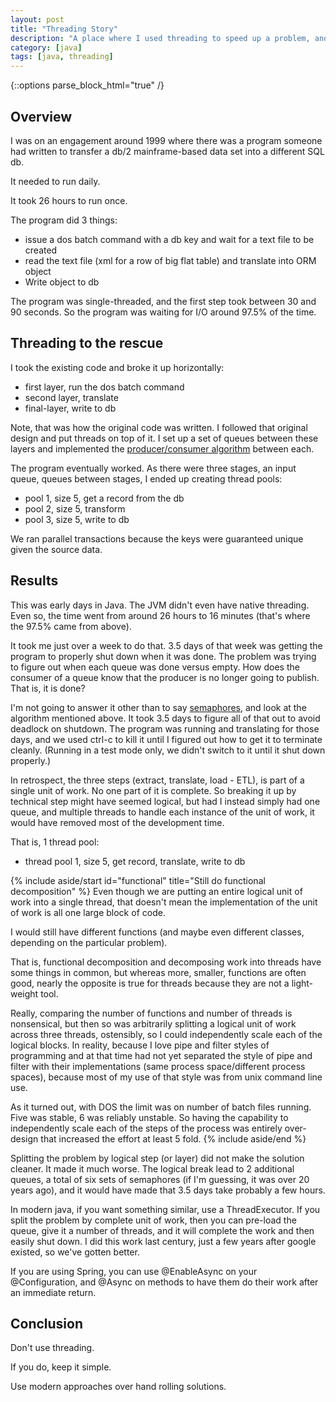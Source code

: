 ```yaml
---
layout: post
title: "Threading Story"
description: "A place where I used threading to speed up a problem, and made it harder for myself."
category: [java]
tags: [java, threading]
---
```


{::options parse_block_html="true" /}
## Overview
I was on an engagement around 1999 where there was a program someone had written to transfer a db/2 mainframe-based 
data set into a different SQL db. 

It needed to run daily.

It took 26 hours to run once.

The program did 3 things:
* issue a dos batch command with a db key and wait for a text file to be created
* read the text file (xml for a row of big flat table) and translate into ORM object
* Write object to db

The program was single-threaded, and the first step took between 30 and 90 seconds. So the program was waiting for
I/O around 97.5% of the time.

## Threading to the rescue
I took the existing code and broke it up horizontally:
* first layer, run the dos batch command
* second layer, translate
* final-layer, write to db

Note, that was how the original code was written. I followed that original design and put threads on top of it.
I set up a set of queues between these layers and implemented the [producer/consumer algorithm](https://en.wikipedia.org/wiki/Producer%E2%80%93consumer_problem) 
between each.

The program eventually worked. As there were three stages, an input queue, queues between stages, I ended up
creating thread pools:
* pool 1, size 5, get a record from the db
* pool 2, size 5, transform
* pool 3, size 5, write to db

We ran parallel transactions because the keys were guaranteed unique given the source data.

## Results
This was early days in Java. The JVM didn't even have native threading. Even so, the time went from around 26 hours to 
16 minutes (that's where the 97.5% came from above).

It took me just over a week to do that. 3.5 days of that week was getting the program to properly shut down when it 
was done. The problem was trying to figure out when each queue was done versus empty. How does the consumer of a queue 
know that the producer is no longer going to publish. That is, it is done?

I'm not going to answer it other than to say [semaphores](https://en.wikipedia.org/wiki/Semaphore_(programming)), and
look at the algorithm mentioned above. It took 3.5 days to figure all of that out to avoid deadlock on shutdown. 
The program was running and translating for those days, and we used ctrl-c to kill it until I figured out how to get 
it to terminate cleanly. (Running in a test mode only, we didn't switch to it until it shut down properly.)

In retrospect, the three steps (extract, translate, load - ETL), is part of a single unit of work. No one part of it
is complete. So breaking it up by technical step might have seemed logical, but had I instead simply had one queue,
and multiple threads to handle each instance of the unit of work, it would have removed most of the development time.

That is, 1 thread pool:
* thread pool 1, size 5, get record, translate, write to db

{% include aside/start id="functional" title="Still do functional decomposition" %}
Even though we are putting an entire logical unit of work into a single thread, that doesn't mean the implementation
of the unit of work is all one large block of code.

I would still have different functions (and maybe even different classes, depending on the particular problem). 

That is, functional decomposition and decomposing work into threads have some things in common, but whereas more,
smaller, functions are often good, nearly the opposite is true for threads because they are not a light-weight tool.

Really, comparing the number of functions and number of threads is nonsensical, but then so was arbitrarily splitting
a logical unit of work across three threads, ostensibly, so I could independently scale each of the logical blocks.
In reality, because I love pipe and filter styles of programming and at that time had not yet separated the 
style of pipe and filter with their implementations (same process space/different process spaces), because most of
my use of that style was from unix command line use.

As it turned out, with DOS the limit was on number of batch files running. Five was stable, 6 was reliably unstable.
So having the capability to independently scale each of the steps of the process was entirely over-design that 
increased the effort at least 5 fold.
{% include aside/end %}

Splitting the problem by logical step (or layer) did not make the solution cleaner. It made it much worse. The logical
break lead to 2 additional queues, a total of six sets of semaphores (if I'm guessing, it was over 20 years ago), and 
it would have made that 3.5 days take probably a few hours.

In modern java, if you want something similar, use a ThreadExecutor. If you split the problem by complete unit
of work, then you can pre-load the queue, give it a number of threads, and it will complete the work and then easily
shut down. I did this work last century, just a few years after google existed, so we've gotten better.

If you are using Spring, you can use @EnableAsync on your @Configuration, and @Async on methods to have them do 
their work after an immediate return.

## Conclusion
Don't use threading.

If you do, keep it simple.

Use modern approaches over hand rolling solutions.

